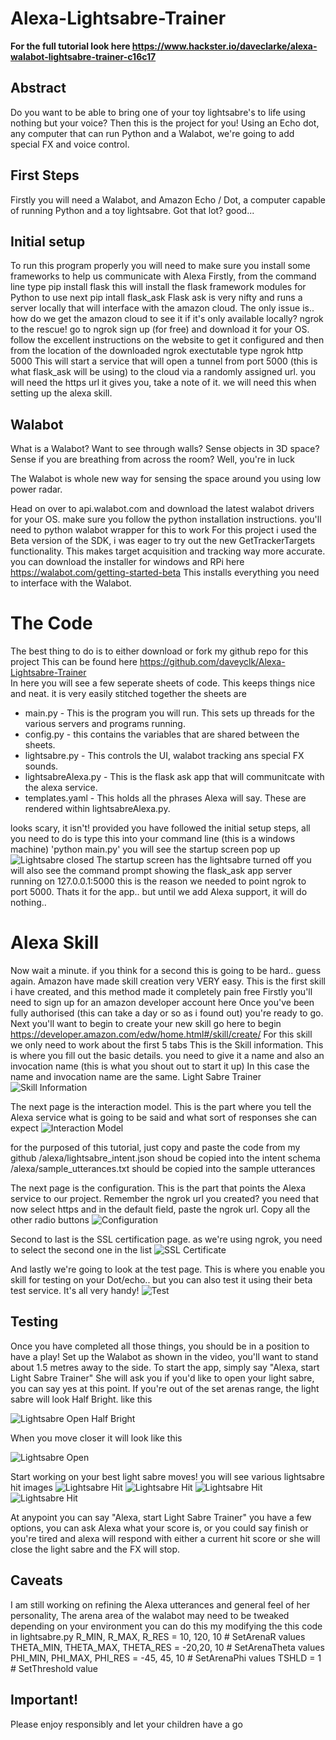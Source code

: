 # Alexa-Lightsabre-Trainer


**For the full tutorial look here https://www.hackster.io/daveclarke/alexa-walabot-lightsabre-trainer-c16c17**

## Abstract
Do you want to be able to bring one of your toy lightsabre's to life using nothing but your voice? Then this is the project for you! Using an Echo dot, any computer that can run Python and a Walabot, we're going to add special FX and voice control.

## First Steps
Firstly you will need a Walabot, and Amazon Echo / Dot, a computer capable of running Python and a toy lightsabre. Got that lot? good...

## Initial setup
To run this program properly you will need to make sure you install some frameworks to help us communicate with Alexa
Firstly, from the command line type
pip install flask 
this will install the flask framework modules for Python to use
next
pip intall flask_ask
Flask ask is very nifty and runs a server locally that will interface with the amazon cloud. The only issue is.. how do we get the amazon cloud to see it if it's only available locally? ngrok to the rescue! 
go to ngrok sign up (for free) and download it for your OS. follow the excellent instructions on the website to get it configured and then from the location of the downloaded ngrok exectutable type
ngrok http 5000
This will start a service that will open a tunnel from port 5000 (this is what flask_ask will be using) to the cloud via a randomly assigned url. you will need the https url it gives you, take a note of it. we will need this when setting up the alexa skill.

## Walabot
What is a Walabot?
Want to see through walls? Sense objects in 3D space? Sense if you are breathing from across the room?
Well, you're in luck

The Walabot is whole new way for sensing the space around you using low power radar.
 
Head on over to api.walabot.com and download the latest walabot drivers for your OS. make sure you follow the python installation instructions. you'll need to python walabot wrapper for this to work 
For this project i used the Beta version of the SDK, i was eager to try out the new GetTrackerTargets functionality. This makes target acquisition and tracking way more accurate. you can download the installer for windows and RPi here
https://walabot.com/getting-started-beta 
This installs everything you need to interface with the Walabot. 
 
# The Code
The best thing to do is to either download or fork my github repo for this project
This can be found here
https://github.com/daveyclk/Alexa-Lightsabre-Trainer  
In here you will see a few seperate sheets of code. This keeps things nice and neat. it is very easily stitched together
the sheets are

* main.py - This is the program you will run. This sets up threads for the various servers and programs running.
* config.py - this contains the variables that are shared between the sheets.
* lightsabre.py - This controls the UI, walabot tracking ans special FX sounds.
* lightsabreAlexa.py - This is the flask ask app that will communitcate with the alexa service.
* templates.yaml - This holds all the phrases Alexa will say. These are rendered within lightsabreAlexa.py.

looks scary, it isn't! provided you have followed the initial setup steps, all you need to do is type this into your command line (this is a windows machine)
'python main.py'
you will see the startup screen pop up
![Lightsabre closed](https://raw.githubusercontent.com/daveyclk/Alexa-Lightsabre-Trainer/master/img/lightsaber-closed.gif)
The startup screen has the lightsabre turned off
you will also see the command prompt showing the flask_ask app server running on 127.0.0.1:5000 this is the reason we needed to point ngrok to port 5000.
Thats it for the app.. but until we add Alexa support, it will do nothing..

# Alexa Skill
Now wait a minute. if you think for a second this is going to be hard.. guess again. Amazon have made skill creation very VERY easy. This is the first skill i have created, and this method made it completely pain free
Firstly you'll need to sign up for an amazon developer account here 
Once you've been fully authorised (this can take a day or so as i found out) you're ready to go.
Next you'll want to begin to create your new skill go here to begin
https://developer.amazon.com/edw/home.html#/skill/create/ 
For this skill we only need to work about the first 5 tabs
This is the Skill information. This is where you fill out the basic details. you need to give it a name and also an invocation name (this is what you shout out to start it up)
In this case the name and invocation name are the same. Light Sabre Trainer
![Skill Information](https://raw.githubusercontent.com/daveyclk/Alexa-Lightsabre-Trainer/master/Alexa-Skill-Screengrabs/Skill-Information.JPG)

The next page is the interaction model. This is the part where you tell the Alexa service what is going to be said and what sort of responses she can expect
![Interaction Model](https://raw.githubusercontent.com/daveyclk/Alexa-Lightsabre-Trainer/master/Alexa-Skill-Screengrabs/interaction-model.JPG)

for the purposed of this tutorial, just copy and paste the code from my github
/alexa/lightsabre_intent.json shoud be copied into the intent schema
/alexa/sample_utterances.txt should be copied into the sample utterances

The next page is the configuration. This is the part that points the Alexa service to our project. Remember the ngrok url you created? you need that now
select https and in the default field, paste the ngrok url. Copy all the other radio buttons
![Configuration](https://raw.githubusercontent.com/daveyclk/Alexa-Lightsabre-Trainer/master/Alexa-Skill-Screengrabs/configuration.JPG)

Second to last is the SSL certification page. as we're using ngrok, you need to select the second one in the list
![SSL Certificate](https://raw.githubusercontent.com/daveyclk/Alexa-Lightsabre-Trainer/master/Alexa-Skill-Screengrabs/ssl-certificate.JPG)

And lastly we're going to look at the test page. This is where you enable you skill for testing on your Dot/echo.. but you can also test it using their beta test service. It's all very handy!
![Test](https://raw.githubusercontent.com/daveyclk/Alexa-Lightsabre-Trainer/master/Alexa-Skill-Screengrabs/test.JPG)

## Testing
Once you have completed all those things, you should be in a position to have a play! 
Set up the Walabot as shown in the video, you'll want to stand about 1.5 metres away to the side. 
To start the app, simply say "Alexa, start Light Sabre Trainer"
She will ask you if you'd like to open your light sabre,  you can say yes at this point.
If you're out of the set arenas range, the light sabre will look Half Bright. like this

![Lightsabre Open Half Bright](https://raw.githubusercontent.com/daveyclk/Alexa-Lightsabre-Trainer/master/img/lightsaber-openHB.gif)

When you move closer it will look like this

![Lightsabre Open](https://raw.githubusercontent.com/daveyclk/Alexa-Lightsabre-Trainer/master/img/lightsaber-open.gif)

Start working on your best light sabre moves! you will see various lightsabre hit images
![Lightsabre Hit](https://raw.githubusercontent.com/daveyclk/Alexa-Lightsabre-Trainer/master/img/lightsaberhit-1.gif)
![Lightsabre Hit](https://raw.githubusercontent.com/daveyclk/Alexa-Lightsabre-Trainer/master/img/lightsaberhit-2.gif)
![Lightsabre Hit](https://raw.githubusercontent.com/daveyclk/Alexa-Lightsabre-Trainer/master/img/lightsaberhit-3.gif)
![Lightsabre Hit](https://raw.githubusercontent.com/daveyclk/Alexa-Lightsabre-Trainer/master/img/lightsaberhit-4.gif)

At anypoint you can say "Alexa, start Light Sabre Trainer" 
you have a few options, you can ask Alexa what your score is, or you could say finish or you're tired and alexa will respond with either a current hit score or she will close the light sabre and the FX will stop.

## Caveats
I am still working on refining the Alexa utterances and general feel of her personality,
The arena area of the walabot may need to be tweaked depending on your environment
you can do this my modifying the this code in lightsabre.py
R_MIN, R_MAX, R_RES = 10, 120, 10  # SetArenaR values 
THETA_MIN, THETA_MAX, THETA_RES = -20,20, 10  # SetArenaTheta values 
PHI_MIN, PHI_MAX, PHI_RES = -45, 45, 10  # SetArenaPhi values 
TSHLD = 1  # SetThreshold value  

## Important!
Please enjoy responsibly and let your children have a go 